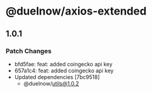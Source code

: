 # @duelnow/axios-extended

## 1.0.1

### Patch Changes

- bfd5fae: feat: added coingecko api key
- 657a1c4: feat: added coingecko api key
- Updated dependencies [7bc9518]
  - @duelnow/utils@1.0.2
